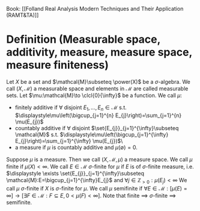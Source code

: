Book: [[Folland Real Analysis Modern Techniques and Their Application (RAMT&TA)]]
# Definition (Measurable space, additivity, measure, measure space, measure finiteness)
Let $X$ be a set and $\mathcal{M}\subseteq \power(X)$ be a $\sigma$-algebra.
We call $(X,\mathcal{M})$ a measurable space and elements in $\mathcal{M}$ are called measurable sets.
Let $\mu:\mathcal{M}\to \clcl{0}{\infty}$ be a function.
We call $\mu$:
- finitely additive if $\forall$ disjoint $E_{1},\dots,E_{n}\in \mathcal{M}$ s.t. $\displaystyle\mu\left(\bigcup_{j=1}^{n} E_{j}\right)=\sum_{j=1}^{n} \mu(E_{j})$
- countably additive if $\forall$ disjoint $\set{E_{j}}_{j=1}^{\infty}\subseteq \mathcal{M}$ s.t. $\displaystyle\mu\left(\bigcup_{j=1}^{\infty} E_{j}\right)=\sum_{j=1}^{\infty} \mu(E_{j})$\
- a measure if $\mu$ is countably additive and $\mu(\emptyset)=0$.

Suppose $\mu$ is a measure.
Then we call $(X,\mathcal{M},\mu)$ a measure space.
We call $\mu$ finite if $\mu(X)<\infty$.
We call $E\in \mathcal{M}$ $\sigma$-finite for $\mu$ if $E$ is of $\sigma$-finite measure, i.e. $\displaystyle \exists \set{E_{j}}_{j=1}^{\infty}\subseteq \mathcal{M}:E=\bigcup_{j=1}^{\infty}E_{j}$ and $\forall j\in \mathbb{Z}_{>0}:\mu(E_{j})<\infty$
We call $\mu$ $\sigma$-finite if $X$ is $\sigma$-finite for $\mu$.
We call $\mu$ semifinite if $\forall E\in \mathcal{M}:[\mu(E)=\infty]\to [\exists F\in \mathcal{M}:F\subseteq E,0<\mu(F)<\infty]$.
Note that finite $\implies$ $\sigma$-finite $\implies$ semifinite.